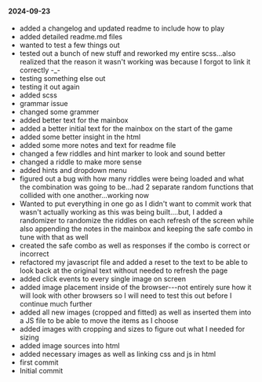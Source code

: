 #### 2024-09-23

- added a changelog and updated readme to include how to play
- added detailed readme.md files
- wanted to test a few things out
- tested out a bunch of new stuff and reworked my entire scss...also realized that the reason it wasn't working was because I forgot to link it correctly -_-
- testing something else out
- testing it out again
- added scss
- grammar issue
- changed some grammer
- added better text for the mainbox
- added a better initial text for the mainbox on the start of the game
- added some better insight in the html
- added some more notes and text for readme file
- changed a few riddles and hint marker to look and sound better
- changed a riddle to make more sense
- added hints and dropdown menu
- figured out a bug with how many riddles were being loaded and what the combination was going to be...had 2 separate random functions that collided with one another...working now
- Wanted to put everything in one go as I didn't want to commit work that wasn't actually working as this was being built....but, I added a randomizer to randomize the riddles on each refresh of the screen while also appending the notes in the mainbox and keeping the safe combo in tune with that as well
- created the safe combo as well as responses if the combo is correct or incorrect
- refactored my javascript file and added a reset to the text to be able to look back at the original text without needed to refresh the page
- added click events to every single image on screen
- added image placement inside of the browser---not entirely sure how it will look with other browsers so I will need to test this out before I continue much further
- added all new images (cropped and fitted) as well as inserted them into a JS file to be able to move the items as I choose
- added images with cropping and sizes to figure out what I needed for sizing
- added image sources into html
- added necessary images as well as linking css and js in html
- first commit
- Initial commit
